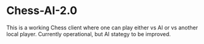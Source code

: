 Chess-AI-2.0
============
This is a working Chess client where one can play either vs AI or vs another local player. 
Currently operational, but AI stategy to be improved.
